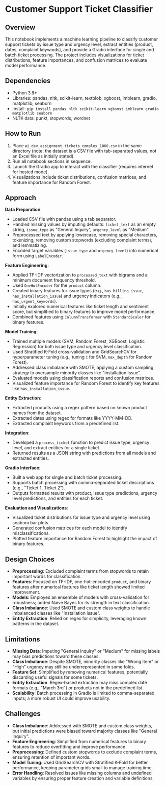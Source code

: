# Customer Support Ticket Classifier

## Overview

This notebook implements a machine learning pipeline to classify customer support tickets by issue type and urgency level, extract entities (product, dates, complaint keywords), and provide a Gradio interface for single and batch ticket processing. The project includes visualizations for ticket distributions, feature importances, and confusion matrices to evaluate model performance.

## Dependencies

- Python 3.8+
- Libraries: pandas, nltk, scikit-learn, textblob, xgboost, imblearn, gradio, matplotlib, seaborn
- Install: `pip install pandas nltk scikit-learn xgboost imblearn gradio matplotlib seaborn`
- NLTK data: punkt, stopwords, wordnet

## How to Run

1. Place `ai_dev_assignment_tickets_complex_1000.csv` in the same directory (note: the dataset is a CSV file with tab-separated values, not an Excel file as initially stated).
2. Run all notebook sections in sequence.
3. Launch the Gradio app to interact with the classifier (requires internet for hosted mode).
4. Visualizations include ticket distributions, confusion matrices, and feature importance for Random Forest.

## Approach

**Data Preparation**:

- Loaded CSV file with pandas using a tab separator.
- Handled missing values by imputing defaults: `ticket_text` as an empty string, `issue_type` as "General Inquiry", `urgency_level` as "Medium".
- Preprocessed text by applying lowercase, removing special characters, tokenizing, removing custom stopwords (excluding complaint terms), and lemmatizing.
- Encoded target variables (`issue_type` and `urgency_level`) into numerical form using `LabelEncoder`.

**Feature Engineering**:

- Applied TF-IDF vectorization to `processed_text` with bigrams and a minimum document frequency threshold.
- Used `OneHotEncoder` for the `product` column.
- Created binary features for issue types (e.g., `has_billing_issue`, `has_installation_issue`) and urgency indicators (e.g., `has_urgent_keywords`).
- Initially explored numerical features like ticket length and sentiment score, but simplified to binary features to improve model performance.
- Combined features using `ColumnTransformer` with `StandardScaler` for binary features.

**Model Training**:

- Trained multiple models (SVM, Random Forest, XGBoost, Logistic Regression) for both issue type and urgency level classification.
- Used Stratified K-Fold cross-validation and GridSearchCV for hyperparameter tuning (e.g., tuning `C` for SVM, `max_depth` for Random Forest).
- Addressed class imbalance with SMOTE, applying a custom sampling strategy to oversample minority classes like "Installation Issue".
- Evaluated models using classification reports and confusion matrices.
- Visualized feature importance for Random Forest to identify key features like `has_installation_issue`.

**Entity Extraction**:

- Extracted products using a regex pattern based on known product names from the dataset.
- Extracted dates using regex for formats like YYYY-MM-DD.
- Extracted complaint keywords from a predefined list.

**Integration**:

- Developed a `process_ticket` function to predict issue type, urgency level, and extract entities for a single ticket.
- Returned results as a JSON string with predictions from all models and extracted entities.

**Gradio Interface**:

- Built a web app for single and batch ticket processing.
- Supports batch processing with comma-separated ticket descriptions (e.g., "Ticket 1, Ticket 2").
- Outputs formatted results with product, issue type predictions, urgency level predictions, and entities for each ticket.

**Evaluation and Visualizations**:

- Visualized ticket distributions for issue type and urgency level using seaborn bar plots.
- Generated confusion matrices for each model to identify misclassifications.
- Plotted feature importance for Random Forest to highlight the impact of binary features.

## Design Choices

- **Preprocessing**: Excluded complaint terms from stopwords to retain important words for classification.
- **Features**: Focused on TF-IDF, one-hot-encoded `product`, and binary features after numerical features like ticket length showed limited improvement.
- **Models**: Employed an ensemble of models with cross-validation for robustness; added Naive Bayes for its strength in text classification.
- **Class Imbalance**: Used SMOTE and custom class weights to handle imbalanced classes like "Installation Issue".
- **Entity Extraction**: Relied on regex for simplicity, leveraging known patterns in the dataset.

## Limitations

- **Missing Data**: Imputing "General Inquiry" or "Medium" for missing labels may bias predictions toward these classes.
- **Class Imbalance**: Despite SMOTE, minority classes like "Wrong Item" or "High" urgency may still be underrepresented in some folds.
- **Feature Set**: Simplified by removing numerical features, potentially discarding useful signals for some tickets.
- **Entity Extraction**: Regex-based extraction may miss complex date formats (e.g., "March 3rd") or products not in the predefined list.
- **Scalability**: Batch processing in Gradio is limited to comma-separated inputs; a more robust UI could improve usability.

## Challenges

- **Class Imbalance**: Addressed with SMOTE and custom class weights, but initial predictions were biased toward majority classes like "General Inquiry".
- **Feature Engineering**: Simplified from numerical features to binary features to reduce overfitting and improve performance.
- **Preprocessing**: Defined custom stopwords to exclude complaint terms, ensuring retention of important words.
- **Model Tuning**: Used GridSearchCV with Stratified K-Fold for better performance, keeping parameter grids small to manage training time.
- **Error Handling**: Resolved issues like missing columns and undefined variables by ensuring proper feature creation and variable definitions
